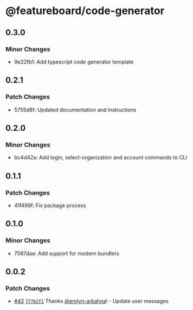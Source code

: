 # @featureboard/code-generator

## 0.3.0

### Minor Changes

- 9e22fb1: Add typescript code generator template

## 0.2.1

### Patch Changes

- 5755d8f: Updated documentation and instructions

## 0.2.0

### Minor Changes

- bc4d42a: Add login, select-organization and account commands to CLI

## 0.1.1

### Patch Changes

- 41f499f: Fix package process

## 0.1.0

### Minor Changes

- 7587dae: Add support for modern bundlers

## 0.0.2

### Patch Changes

- [#42](https://github.com/arkahna/featureboard-sdks/pull/42) [`777b2f1`](https://github.com/arkahna/featureboard-sdks/commit/777b2f1556f718d3e5799878f83a8519e855cfa1) Thanks [@emlyn-arkahna](https://github.com/emlyn-arkahna)! - Update user messages
